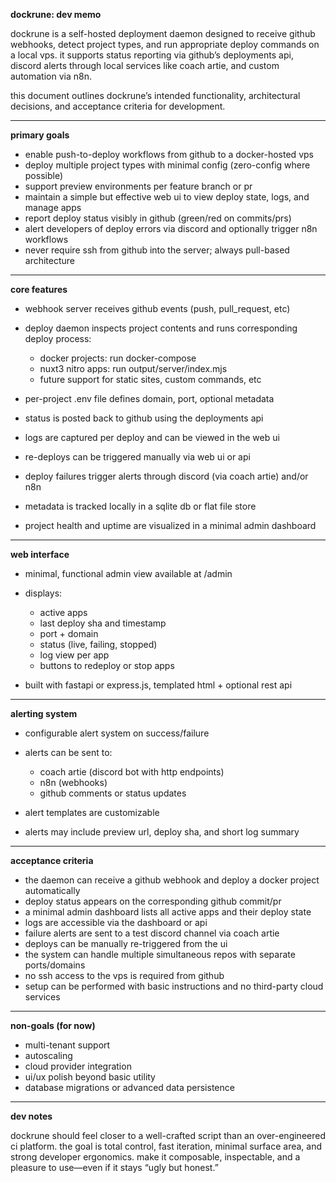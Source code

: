 **dockrune: dev memo**

dockrune is a self-hosted deployment daemon designed to receive github webhooks, detect project types, and run appropriate deploy commands on a local vps. it supports status reporting via github’s deployments api, discord alerts through local services like coach artie, and custom automation via n8n.

this document outlines dockrune’s intended functionality, architectural decisions, and acceptance criteria for development.

---

**primary goals**

- enable push-to-deploy workflows from github to a docker-hosted vps
- deploy multiple project types with minimal config (zero-config where possible)
- support preview environments per feature branch or pr
- maintain a simple but effective web ui to view deploy state, logs, and manage apps
- report deploy status visibly in github (green/red on commits/prs)
- alert developers of deploy errors via discord and optionally trigger n8n workflows
- never require ssh from github into the server; always pull-based architecture

---

**core features**

- webhook server receives github events (push, pull_request, etc)
- deploy daemon inspects project contents and runs corresponding deploy process:
  - docker projects: run docker-compose
  - nuxt3 nitro apps: run output/server/index.mjs
  - future support for static sites, custom commands, etc

- per-project .env file defines domain, port, optional metadata
- status is posted back to github using the deployments api
- logs are captured per deploy and can be viewed in the web ui
- re-deploys can be triggered manually via web ui or api
- deploy failures trigger alerts through discord (via coach artie) and/or n8n
- metadata is tracked locally in a sqlite db or flat file store
- project health and uptime are visualized in a minimal admin dashboard

---

**web interface**

- minimal, functional admin view available at /admin
- displays:
  - active apps
  - last deploy sha and timestamp
  - port + domain
  - status (live, failing, stopped)
  - log view per app
  - buttons to redeploy or stop apps

- built with fastapi or express.js, templated html + optional rest api

---

**alerting system**

- configurable alert system on success/failure
- alerts can be sent to:
  - coach artie (discord bot with http endpoints)
  - n8n (webhooks)
  - github comments or status updates

- alert templates are customizable
- alerts may include preview url, deploy sha, and short log summary

---

**acceptance criteria**

- the daemon can receive a github webhook and deploy a docker project automatically
- deploy status appears on the corresponding github commit/pr
- a minimal admin dashboard lists all active apps and their deploy state
- logs are accessible via the dashboard or api
- failure alerts are sent to a test discord channel via coach artie
- deploys can be manually re-triggered from the ui
- the system can handle multiple simultaneous repos with separate ports/domains
- no ssh access to the vps is required from github
- setup can be performed with basic instructions and no third-party cloud services

---

**non-goals (for now)**

- multi-tenant support
- autoscaling
- cloud provider integration
- ui/ux polish beyond basic utility
- database migrations or advanced data persistence

---

**dev notes**

dockrune should feel closer to a well-crafted script than an over-engineered ci platform. the goal is total control, fast iteration, minimal surface area, and strong developer ergonomics. make it composable, inspectable, and a pleasure to use—even if it stays “ugly but honest.”
